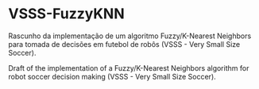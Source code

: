 # VSSS-FuzzyKNN

Rascunho da implementação de um algoritmo Fuzzy/K-Nearest Neighbors para tomada de decisões em futebol de robôs (VSSS - Very Small Size Soccer).    
    
Draft of the implementation of a Fuzzy/K-Nearest Neighbors algorithm for robot soccer decision making (VSSS - Very Small Size Soccer).
